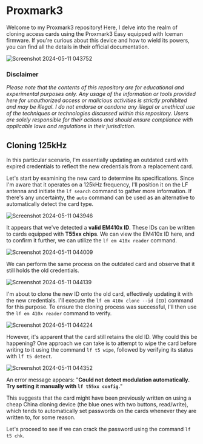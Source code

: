 # Proxmark3

Welcome to my Proxmark3 repository! Here, I delve into the realm of cloning access cards using the Proxmark3 Easy equipped with Iceman firmware. If you're curious about this device and how to wield its powers, you can find all the details in their official documentation.

![Screenshot 2024-05-11 043752](https://github.com/acibojbp/Proxmark3/assets/164168280/353803c0-0ee4-481d-a09d-5449438d6516)

### Disclaimer
_Please note that the contents of this repository are for educational and experimental purposes only. Any usage of the information or tools provided here for unauthorized access or malicious activities is strictly prohibited and may be illegal. I do not endorse or condone any illegal or unethical use of the techniques or technologies discussed within this repository. Users are solely responsible for their actions and should ensure compliance with applicable laws and regulations in their jurisdiction._

## Cloning 125kHz

In this particular scenario, I'm essentially updating an outdated card with expired credentials to reflect the new credentials from a replacement card.

Let's start by examining the new card to determine its specifications. Since I'm aware that it operates on a 125kHz frequency, I'll position it on the LF antenna and initiate the `lf search` command to gather more information. If there's any uncertainty, the `auto` command can be used as an alternative to automatically detect the card type.

![Screenshot 2024-05-11 043946](https://github.com/acibojbp/Proxmark3/assets/164168280/a5096c98-5768-4162-8546-c5646467b344)

It appears that we've detected a **valid EM410x ID**. These IDs can be written to cards equipped with **T55xx chips**. We can view the EM410x ID here, and to confirm it further, we can utilize the `lf em 410x reader` command.

![Screenshot 2024-05-11 044009](https://github.com/acibojbp/Proxmark3/assets/164168280/13ac5469-4bd2-4874-a76f-f819390718b9)

We can perform the same process on the outdated card and observe that it still holds the old credentials.

![Screenshot 2024-05-11 044139](https://github.com/acibojbp/Proxmark3/assets/164168280/51de5b87-0f92-4ba4-bc8c-639654d3357b)

I'm about to clone the new ID onto the old card, effectively updating it with the new credentials. I'll execute the `lf em 410x clone --id [ID]` command for this purpose. To ensure the cloning process was successful, I'll then use the `lf em 410x reader` command to verify.

![Screenshot 2024-05-11 044224](https://github.com/acibojbp/Proxmark3/assets/164168280/915d3003-56ec-4380-9726-316bb1f7e3da)

However, it's apparent that the card still retains the old ID. Why could this be happening? One approach we can take is to attempt to wipe the card before writing to it using the command `lf t5 wipe`, followed by verifying its status with `lf t5 detect`.

![Screenshot 2024-05-11 044352](https://github.com/acibojbp/Proxmark3/assets/164168280/8f8f5a7d-8867-4cab-b754-24875dd33026)

An error message appears: "**Could not detect modulation automatically. Try setting it manually with `lf t55xx config`.**"

This suggests that the card might have been previously written on using a cheap China cloning device (the blue ones with two buttons, read/write), which tends to automatically set passwords on the cards whenever they are written to, for some reason.

Let's proceed to see if we can crack the password using the command `lf t5 chk`.




